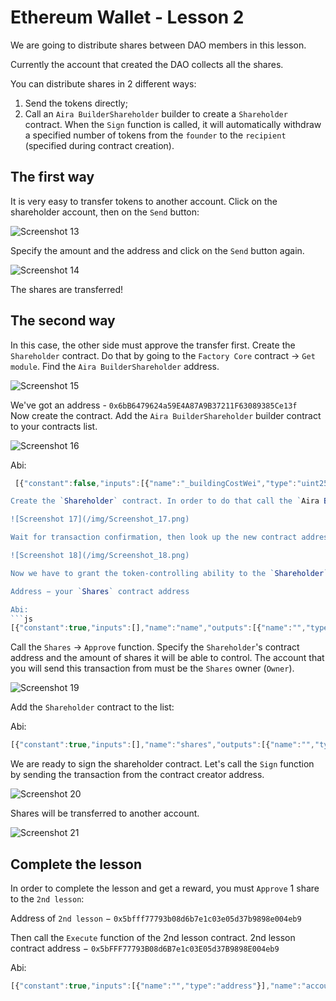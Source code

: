 # Ethereum Wallet - Lesson 2

We are going to distribute shares between DAO members in this lesson.

Currently the account that created the DAO collects all the shares.

You can distribute shares in 2 different ways:

1. Send the tokens directly;
2. Call an `Aira BuilderShareholder` builder to create a `Shareholder` contract. When the `Sign` function is called, it will automatically withdraw a specified number of tokens from the `founder` to the `recipient` (specified during contract creation).

## The first way

It is very easy to transfer tokens to another account. Click on the shareholder account, then on the `Send` button:

![Screenshot 13](/img/Screenshot_13.png)

Specify the amount and the address and click on the `Send` button again.

![Screenshot 14](/img/Screenshot_14.png)

The shares are transferred!

## The second way

In this case, the other side must approve the transfer first. Create the `Shareholder` contract. Do that by going to the `Factory Core` contract -> `Get module`. Find the `Aira BuilderShareholder` address.

![Screenshot 15](/img/Screenshot_15.png)

We've got an address - `0x6bB6479624a59E4A87A9B37211F63089385Ce13f`  
Now create the contract. Add the `Aira BuilderShareholder` builder contract to your contracts list.

![Screenshot 16](/img/Screenshot_16.png)

Abi:  
```js
 [{"constant":false,"inputs":[{"name":"_buildingCostWei","type":"uint256"}],"name":"setCost","outputs":[],"type":"function"},{"constant":false,"inputs":[{"name":"_shares","type":"address"},{"name":"_count","type":"uint256"},{"name":"_recipient","type":"address"}],"name":"create","outputs":[{"name":"","type":"address"}],"type":"function"},{"constant":false,"inputs":[{"name":"_owner","type":"address"}],"name":"delegate","outputs":[],"type":"function"},{"constant":true,"inputs":[],"name":"buildingCostWei","outputs":[{"name":"","type":"uint256"}],"type":"function"},{"constant":false,"inputs":[{"name":"_proposal","type":"address"}],"name":"setProposal","outputs":[],"type":"function"},{"constant":true,"inputs":[],"name":"owner","outputs":[{"name":"","type":"address"}],"type":"function"},{"constant":false,"inputs":[{"name":"_cashflow","type":"address"}],"name":"setCashflow","outputs":[],"type":"function"},{"constant":true,"inputs":[],"name":"getLastContract","outputs":[{"name":"","type":"address"}],"type":"function"},{"constant":true,"inputs":[{"name":"","type":"address"},{"name":"","type":"uint256"}],"name":"getContractsOf","outputs":[{"name":"","type":"address"}],"type":"function"},{"inputs":[{"name":"_buildingCost","type":"uint256"},{"name":"_cashflow","type":"address"},{"name":"_proposal","type":"address"}],"type":"constructor"},{"anonymous":false,"inputs":[{"indexed":true,"name":"sender","type":"address"},{"indexed":true,"name":"instance","type":"address"}],"name":"Builded","type":"event"}] ```  

Create the `Shareholder` contract. In order to do that call the `Aira BuilderShareholder` -> `Create`. Provide the address of the shares, the amount, and the address of the recipient.

![Screenshot 17](/img/Screenshot_17.png)

Wait for transaction confirmation, then look up the new contract address in the `Aira BuliderShareholder` -> `Latest Events`.

![Screenshot 18](/img/Screenshot_18.png)

Now we have to grant the token-controlling ability to the `Shareholder` contract. Add the `Shares` contract to the contract list:

Address − your `Shares` contract address

Abi:
```js
[{"constant":true,"inputs":[],"name":"name","outputs":[{"name":"","type":"string"}],"type":"function"},{"constant":false,"inputs":[{"name":"_address","type":"address"},{"name":"_value","type":"uint256"}],"name":"approve","outputs":[],"type":"function"},{"constant":true,"inputs":[],"name":"getBalance","outputs":[{"name":"","type":"uint256"}],"type":"function"},{"constant":true,"inputs":[],"name":"totalSupply","outputs":[{"name":"","type":"uint256"}],"type":"function"},{"constant":false,"inputs":[{"name":"_from","type":"address"},{"name":"_to","type":"address"},{"name":"_value","type":"uint256"}],"name":"transferFrom","outputs":[{"name":"","type":"bool"}],"type":"function"},{"constant":true,"inputs":[],"name":"decimals","outputs":[{"name":"","type":"uint8"}],"type":"function"},{"constant":false,"inputs":[{"name":"_value","type":"uint256"}],"name":"burn","outputs":[],"type":"function"},{"constant":false,"inputs":[{"name":"_value","type":"uint256"}],"name":"emission","outputs":[],"type":"function"},{"constant":false,"inputs":[{"name":"_owner","type":"address"}],"name":"delegate","outputs":[],"type":"function"},{"constant":true,"inputs":[{"name":"","type":"address"}],"name":"balanceOf","outputs":[{"name":"","type":"uint256"}],"type":"function"},{"constant":true,"inputs":[],"name":"owner","outputs":[{"name":"","type":"address"}],"type":"function"},{"constant":true,"inputs":[],"name":"symbol","outputs":[{"name":"","type":"string"}],"type":"function"},{"constant":false,"inputs":[{"name":"_to","type":"address"},{"name":"_value","type":"uint256"}],"name":"transfer","outputs":[{"name":"","type":"bool"}],"type":"function"},{"constant":true,"inputs":[{"name":"","type":"address"},{"name":"","type":"address"}],"name":"allowance","outputs":[{"name":"","type":"uint256"}],"type":"function"},{"constant":true,"inputs":[{"name":"_address","type":"address"}],"name":"getBalance","outputs":[{"name":"","type":"uint256"}],"type":"function"},{"constant":false,"inputs":[{"name":"_address","type":"address"}],"name":"unapprove","outputs":[],"type":"function"},{"inputs":[{"name":"_name","type":"string"},{"name":"_symbol","type":"string"},{"name":"_decimals","type":"uint8"},{"name":"_start_count","type":"uint256"}],"type":"constructor"},{"anonymous":false,"inputs":[{"indexed":true,"name":"_from","type":"address"},{"indexed":true,"name":"_to","type":"address"},{"indexed":false,"name":"_value","type":"uint256"}],"name":"Transfer","type":"event"},{"anonymous":false,"inputs":[{"indexed":true,"name":"_owner","type":"address"},{"indexed":true,"name":"_spender","type":"address"},{"indexed":false,"name":"_value","type":"uint256"}],"name":"Approval","type":"event"}]
```

Call the `Shares` -> `Approve` function. Specify the `Shareholder`'s contract address and the amount of shares it will be able to control. The account that you will send this transaction from must be the `Shares` owner (`Owner`).

![Screenshot 19](/img/Screenshot_19.png)

Add the `Shareholder` contract to the list:

Abi:
```js
[{"constant":true,"inputs":[],"name":"shares","outputs":[{"name":"","type":"address"}],"type":"function"},{"constant":true,"inputs":[],"name":"count","outputs":[{"name":"","type":"uint256"}],"type":"function"},{"constant":false,"inputs":[],"name":"sign","outputs":[],"type":"function"},{"constant":false,"inputs":[],"name":"kill","outputs":[],"type":"function"},{"constant":true,"inputs":[],"name":"complete","outputs":[{"name":"","type":"bool"}],"type":"function"},{"constant":false,"inputs":[{"name":"_owner","type":"address"}],"name":"delegate","outputs":[],"type":"function"},{"constant":true,"inputs":[],"name":"recipient","outputs":[{"name":"","type":"address"}],"type":"function"},{"constant":true,"inputs":[],"name":"owner","outputs":[{"name":"","type":"address"}],"type":"function"},{"inputs":[{"name":"_shares","type":"address"},{"name":"_count","type":"uint256"},{"name":"_recipient","type":"address"}],"type":"constructor"}]
```

We are ready to sign the shareholder contract. Let's call the `Sign` function by sending the transaction from the contract creator address.

![Screenshot 20](/img/Screenshot_20.png)

Shares will be transferred to another account.

![Screenshot 21](/img/Screenshot_21.png)

## Complete the lesson

In order to complete the lesson and get a reward, you must `Approve` 1 share to the `2nd lesson`:

Address of `2nd lesson` −  `0x5bfff77793b08d6b7e1c03e05d37b9898e004eb9`

Then call the `Execute` function of the 2nd lesson contract.
2nd lesson contract address − `0x5bFFF77793B08d6B7e1c03E05d37B9898E004eb9`  

Abi:
```js
[{"constant":true,"inputs":[{"name":"","type":"address"}],"name":"accountOf","outputs":[{"name":"","type":"bool"}],"type":"function"},{"constant":false,"inputs":[{"name":"_dao","type":"address"},{"name":"_shares_name","type":"string"}],"name":"execute","outputs":[],"type":"function"},{"constant":true,"inputs":[],"name":"emissionRegulator","outputs":[{"name":"","type":"address"}],"type":"function"},{"constant":true,"inputs":[],"name":"airalab_learning_center","outputs":[{"name":"","type":"address"}],"type":"function"},{"inputs":[{"name":"_emissionRegulator","type":"address"},{"name":"_airalab_learning_center","type":"address"}],"type":"constructor"}]
```
